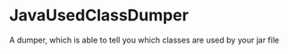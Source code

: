 JavaUsedClassDumper
==============

A dumper, which is able to tell you which classes are used by your jar file